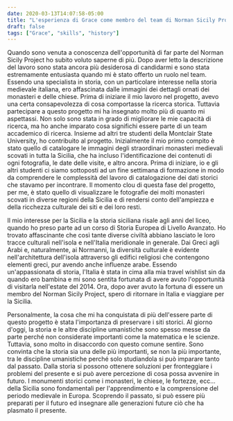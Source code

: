 ```yaml
---
date: 2020-03-13T14:07:58-05:00
title: "L'esperienza di Grace come membro del team di Norman Sicily Project"
draft: false
tags: ["Grace", "skills", "history"]
---
```


Quando sono venuta a conoscenza dell'opportunità di far parte del Norman Sicily Project ho subito voluto saperne di più. Dopo aver letto la descrizione del lavoro sono stata ancora più desiderosa di candidarmi e sono stata estremamente entusiasta quando mi è stato offerto un ruolo nel team. Essendo una specialista in storia, con un particolare interesse nella storia medievale italiana, ero affascinata dalle immagini dei dettagli ornati dei monasteri e delle chiese. Prima di iniziare il mio lavoro nel progetto, avevo una certa consapevolezza di cosa comportasse la ricerca storica. Tuttavia partecipare a questo progetto mi ha insegnato molto più di quanto mi aspettassi. Non solo sono stata in grado di migliorare le mie capacità di ricerca, ma ho anche imparato cosa significhi essere parte di un team accademico di ricerca. Insieme ad altri tre studenti della Montclair State University, ho contribuito al progetto. Inizialmente il mio primo compito è stato quello di catalogare le immagini degli straordinari monasteri medievali scovati in tutta la Sicilia, che ha incluso l'identificazione dei contenuti di ogni fotografia, le date delle visite, e altro ancora. Prima di iniziare, io e gli altri studenti ci siamo sottoposti ad un fine settimana di formazione in modo da comprendere le complessità del lavoro di catalogazione dei dati storici che stavamo per incontrare. Il momento clou di questa fase del progetto, per me, è stato quello di visualizzare le fotografie dei molti monasteri scovati in diverse regioni della Sicilia e di rendersi conto dell'ampiezza e della ricchezza culturale dei siti e dei loro resti.

Il mio interesse per la Sicilia e la storia siciliana risale agli anni del liceo, quando ho preso parte ad un corso di Storia Europea di Livello Avanzato. Ho trovato affascinante che così tante diverse civiltà abbiano lasciato le loro tracce culturali nell'isola e nell'Italia meridionale in generale. Dai Greci agli Arabi e, naturalmente, ai Normanni, la diversità culturale è evidente nell'architettura dell'isola attraverso gli edifici religiosi che contengono elementi greci, pur avendo anche influenze arabe. Essendo un'appassionata di storia, l'Italia è stata in cima alla mia travel wishlist sin da quando ero bambina e mi sono sentita fortunata di avere avuto l'opportunità di visitarla nell'estate del 2014. Ora, dopo aver avuto la fortuna di essere un membro del Norman Sicily Project, spero di ritornare in Italia e viaggiare per la Sicilia.

Personalmente, la cosa che mi ha conquistata di più dell'essere parte di questo progetto è stata l'importanza di preservare i siti storici. Al giorno d'oggi, la storia e le altre discipline umanistiche sono spesso messe da parte perché non considerate importanti come la matematica e le scienze. Tuttavia, sono molto in disaccordo con questo comune sentire. Sono convinta che la storia sia una delle più importanti, se non la più importante, tra le discipline umanistiche perché solo studiandola si può imparare tanto dal passato. Dalla storia si possono ottenere soluzioni per fronteggiare i problemi del presente e si può avere percezione di cosa possa avvenire in futuro. I monumenti storici come i monasteri, le chiese, le fortezze, ecc... della Sicilia sono fondamentali per l'apprendimento e la comprensione del periodo medievale in Europa. Scoprendo il passato, si può essere più preparati per il futuro ed insegnare alle generazioni future ciò che ha plasmato il presente.  
